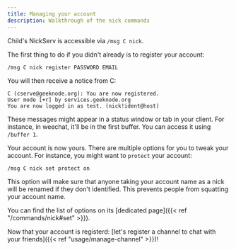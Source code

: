 ```yaml
---
title: Managing your account
description: Walkthrough of the nick commands
---
```


Child's NickServ is accessible via `/msg C nick`.

The first thing to do if you didn't already is to register your account:
```
/msg C nick register PASSWORD EMAIL
```

You will then receive a notice from C:
```
C (cserve@geeknode.org): You are now registered.
User mode [+r] by services.geeknode.org
You are now logged in as test. (nick!ident@host)
```

These messages might appear in a status window or tab in your client. For instance, in weechat, it'll be in the first buffer. You can access it using `/buffer 1`.

Your account is now yours. There are multiple options for you to tweak your account. For instance, you might want to `protect` your account:
```
/msg C nick set protect on
```

This option will make sure that anyone taking your account name as a nick will be renamed if they don't identified. This prevents people from squatting your account name.

You can find the list of options on its [dedicated page]({{< ref "/commands/nick#set" >}}).

Now that your account is registerd: [let's register a channel to chat with your friends]({{< ref "usage/manage-channel" >}})!